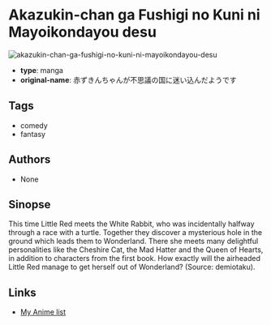 # Akazukin-chan ga Fushigi no Kuni ni Mayoikondayou desu

![akazukin-chan-ga-fushigi-no-kuni-ni-mayoikondayou-desu](https://cdn.myanimelist.net/images/manga/3/38919.jpg)

-   **type**: manga
-   **original-name**: 赤ずきんちゃんが不思議の国に迷い込んだようです

## Tags

-   comedy
-   fantasy

## Authors

-   None

## Sinopse

This time Little Red meets the White Rabbit, who was incidentally halfway through a race with a turtle. Together they discover a mysterious hole in the ground which leads them to Wonderland. There she meets many delightful personalities like the Cheshire Cat, the Mad Hatter and the Queen of Hearts, in addition to characters from the first book. How exactly will the airheaded Little Red manage to get herself out of Wonderland?
(Source: demiotaku).

## Links

-   [My Anime list](https://myanimelist.net/manga/24036/Akazukin-chan_ga_Fushigi_no_Kuni_ni_Mayoikondayou_desu)
